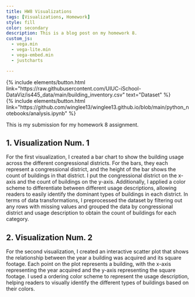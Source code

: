 ```yaml
---
title: HW8 Visualizations
tags: [Visualizations, Homework]
style: fill
color: secondary
description: This is a blog post on my homework 8.
custom_js:
  - vega.min
  - vega-lite.min
  - vega-embed.min
  - justcharts

---
```

<div class="middle">
{% include elements/button.html link="https://raw.githubusercontent.com/UIUC-iSchool-DataViz/is445_data/main/building_inventory.csv" text="Dataset" %}
</div>

<div class="middle">
{% include elements/button.html link="https://github.com/winglee13/winglee13.github.io/blob/main/python_notebooks/analysis.ipynb" %}
</div>  

This is my submission for my homework 8 assignment.

## 1. Visualization Num. 1

For the first visualization, I created a bar chart to show the building usage across the different congressional districts. For the bars, they each represent a congressional district, and the height of the bar shows the count of buildings in that district. I put the congressional district on the x-axis and the count of buildings on the y-axis. Additionally, I applied a color scheme to differentiate between different usage descriptions, allowing readers to easily identify the dominant types of buildings in each district. In terms of data transformations, I preprocessed the dataset by filtering out any rows with missing values and grouped the data by congressional district and usage description to obtain the count of buildings for each category.  

<vegachart schema-url="{{ site.baseurl }}/assets/json/viz1.json" style="width: 100%"></vegachart>

## 2. Visualization Num. 2

For the second visualization, I created an interactive scatter plot that shows the relationship between the year a building was acquired and its square footage. Each point on the plot represents a building, with the x-axis representing the year acquired and the y-axis representing the square footage. I used a ordering color scheme to represent the usage description, helping readers to visually identify the different types of buildings based on their colors.  

<vegachart schema-url="{{ site.baseurl }}/assets/json/viz2.json" style="width: 200%"></vegachart>